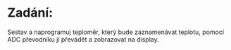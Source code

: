 Zadání:
====================

Sestav a naprogramuj teploměr, který bude zaznamenávat teplotu, pomocí ADC převodníku jí převádět a zobrazovat na display.

